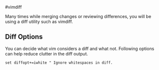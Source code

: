 #vimdiff

Many times while merging changes or reviewing differences, you will be using a diff utility such as vimdiff.

## Diff Options

You can decide what vim considers a diff and what not. Following options can help reduce clutter in the diff output.

```vim
set diffopt+=iwhite " Ignore whitespaces in diff.
```